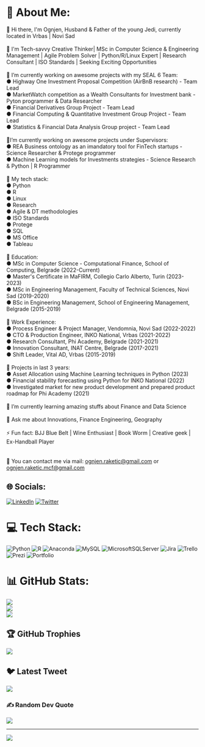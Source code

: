# 💫 About Me:
💬 Hi there, I'm Ognjen, Husband & Father of the young Jedi, currently located in Vrbas | Novi Sad<br><br>💬 I'm Tech-savvy Creative Thinker| MSc in Computer Science & Engineering Management | Agile Problem Solver | Python/R/Linux Expert | Research Consultant | ISO Standards | Seeking Exciting Opportunities<br><br>🔭 I’m currently working on awesome projects with my SEAL 6 Team:<br>      ● Highway One Investment Proposal Competition (AirBnB research) - Team Lead<br>      ● MarketWatch competition as a Wealth Consultants for Investment bank - Pyton programmer & Data Researcher<br>      ● Financial Derivatives Group Project - Team Lead<br>      ● Financial Computing & Quantitative Investment Group Project - Team Lead<br>      ● Statistics & Financial Data Analysis Group project - Team Lead<br><br>🔭I’m currently working on awesome projects under Supervisors:<br>      ● REA Business ontology as an imandatory tool for FinTech startups - Science Researcher & Protege programmer<br>      ● Machine Learning models for Investments strategies - Science Research & Python | R Programmer<br><br>💬 My tech stack:<br>      ● Python<br>      ● R<br>      ● Linux<br>      ● Research<br>      ● Agile & DT methodologies<br>      ● ISO Standards<br>      ● Protege<br>      ● SQL<br>      ● MS Office<br>      ● Tableau<br><br>💬 Education:<br>     ● MSc in Computer Science - Computational Finance, School of Computing, Belgrade (2022-Current)<br>     ● Master's Certificate in MaFIRM, Collegio Carlo Alberto, Turin (2023-2023)<br>     ● MSc in Engineering Management, Faculty of Technical Sciences, Novi Sad (2019-2020)<br>     ● BSc in Engineering Management, School of Engineering Management, Belgrade (2015-2019)<br><br>💬 Work Experience:<br>     ● Process Engineer & Project Manager, Vendomnia, Novi Sad (2022-2022)<br>     ● CTO & Production Engineer, INKO National, Vrbas (2021-2022)<br>     ● Research Consultant, Phi Academy, Belgrade (2021-2021)<br>     ● Innovation Consultant, INAT Centre, Belgrade (2017-2021)<br>     ● Shift Leader, Vital AD, Vrbas (2015-2019)<br><br>🔭 Projects in last 3 years:<br>     ● Asset Allocation using Machine Learning techniques in Python (2023)<br>     ● Financial stability forecasting using Python for INKO National (2022)<br>     ● Investigated market for new product development and prepared product roadmap for Phi Academy (2021)<br><br>🌱 I’m currently learning amazing stuffs about Finance and Data Science<br><br>💬 Ask me about Innovations, Finance Engineering, Geography<br><br>⚡ Fun fact: BJJ Blue Belt | Wine Enthusiast | Book Worm | Creative geek | Ex-Handball Player<br><br><br>💬 You can contact me via mail: ognjen.raketic@gmail.com or ognjen.raketic.mcf@gmail.com<br>


## 🌐 Socials:
[![LinkedIn](https://img.shields.io/badge/LinkedIn-%230077B5.svg?logo=linkedin&logoColor=white)](https://linkedin.com/in/https://www.linkedin.com/in/ognjen-raketic/) [![Twitter](https://img.shields.io/badge/Twitter-%231DA1F2.svg?logo=Twitter&logoColor=white)](https://twitter.com/https://twitter.com/Ognjen_MCF) 

# 💻 Tech Stack:
![Python](https://img.shields.io/badge/python-3670A0?style=flat&logo=python&logoColor=ffdd54) ![R](https://img.shields.io/badge/r-%23276DC3.svg?style=flat&logo=r&logoColor=white) ![Anaconda](https://img.shields.io/badge/Anaconda-%2344A833.svg?style=flat&logo=anaconda&logoColor=white) ![MySQL](https://img.shields.io/badge/mysql-%2300f.svg?style=flat&logo=mysql&logoColor=white) ![MicrosoftSQLServer](https://img.shields.io/badge/Microsoft%20SQL%20Sever-CC2927?style=flat&logo=microsoft%20sql%20server&logoColor=white) ![Jira](https://img.shields.io/badge/jira-%230A0FFF.svg?style=flat&logo=jira&logoColor=white) ![Trello](https://img.shields.io/badge/Trello-%23026AA7.svg?style=flat&logo=Trello&logoColor=white) ![Prezi](https://img.shields.io/badge/Prezi-%23000000.svg?style=flat&logo=Prezi&logoColor=white) ![Portfolio](https://img.shields.io/badge/Portfolio-%23000000.svg?style=flat&logo=firefox&logoColor=#FF7139)
# 📊 GitHub Stats:
![](https://github-readme-stats.vercel.app/api?username=Raketic-Ognjen&theme=highcontrast&hide_border=false&include_all_commits=true&count_private=true)<br/>
![](https://github-readme-streak-stats.herokuapp.com/?user=Raketic-Ognjen&theme=highcontrast&hide_border=false)<br/>
![](https://github-readme-stats.vercel.app/api/top-langs/?username=Raketic-Ognjen&theme=highcontrast&hide_border=false&include_all_commits=true&count_private=true&layout=compact)

## 🏆 GitHub Trophies
![](https://github-profile-trophy.vercel.app/?username=Raketic-Ognjen&theme=gitdimmed&no-frame=false&no-bg=false&margin-w=4)

## 🐦 Latest Tweet
[![](https://gtce.itsvg.in/api?username=https://twitter.com/Ognjen_MCF)](https://github.com/VishwaGauravIn/github-twitter-card-embed)

### ✍️ Random Dev Quote
![](https://quotes-github-readme.vercel.app/api?type=horizontal&theme=gruvbox)

---
[![](https://visitcount.itsvg.in/api?id=Raketic-Ognjen&icon=6&color=2)](https://visitcount.itsvg.in)
